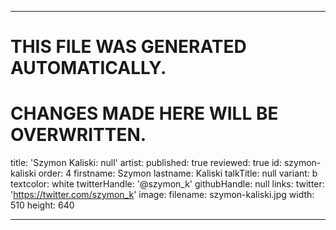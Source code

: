 ----

# THIS FILE WAS GENERATED AUTOMATICALLY.
# CHANGES MADE HERE WILL BE OVERWRITTEN.

title: 'Szymon Kaliski: null'
artist:
  published: true
  reviewed: true
  id: szymon-kaliski
  order: 4
  firstname: Szymon
  lastname: Kaliski
  talkTitle: null
  variant: b
  textcolor: white
  twitterHandle: '@szymon_k'
  githubHandle: null
  links:
    twitter: 'https://twitter.com/szymon_k'
  image:
    filename: szymon-kaliski.jpg
    width: 510
    height: 640

----

